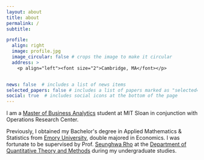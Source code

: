 ```yaml
---
layout: about
title: about
permalink: /
subtitle: 

profile:
  align: right
  image: profile.jpg
  image_circular: false # crops the image to make it circular
  address: >
    <p align="left"><font size="2">Cambridge, MA</font></p>


news: false  # includes a list of news items
selected_papers: false # includes a list of papers marked as "selected={true}"
social: true  # includes social icons at the bottom of the page
---
```


<!-- **Currently**{: style="color: #990000; opacity: 0.80;" }, -->
I am a [Master of Business Analytics](https://mitsloan.mit.edu/master-of-business-analytics#tour-welcome) student at MIT Sloan in conjunction with Operations Research Center.

Previously, I obtained my Bachelor's degree in Applied Mathematics & Statistics from [Emory University](https://www.emory.edu/home/index.html), double majored in Economics. I was fortunate to be supervised by Prof. [Seunghwa Rho](https://seunghwarho.github.io/) at the [Department of Quantitative Theory and Methods](https://quantitative.emory.edu/) during my undergraduate studies.
